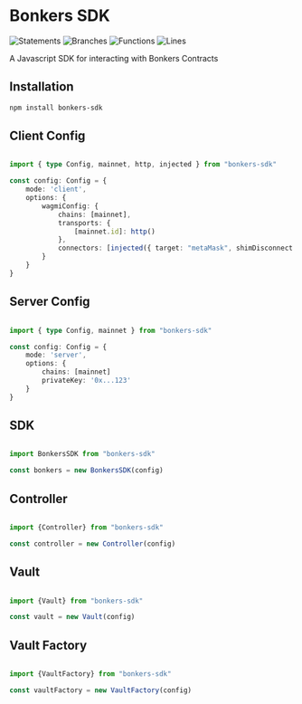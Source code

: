 # Bonkers SDK

![Statements](https://img.shields.io/badge/statements-99.17%25-brightgreen.svg?style=flat)
![Branches](https://img.shields.io/badge/branches-100%25-brightgreen.svg?style=flat)
![Functions](https://img.shields.io/badge/functions-99.37%25-brightgreen.svg?style=flat)
![Lines](https://img.shields.io/badge/lines-99.17%25-brightgreen.svg?style=flat)

A Javascript SDK for interacting with Bonkers Contracts

## Installation

```bash
npm install bonkers-sdk
```

## Client Config

```ts

import { type Config, mainnet, http, injected } from "bonkers-sdk"

const config: Config = {
    mode: 'client',
    options: {
        wagmiConfig: {
            chains: [mainnet],
            transports: {
                [mainnet.id]: http()
            },
            connectors: [injected({ target: "metaMask", shimDisconnect: true })]
        }
    }
}

```

## Server Config

```ts

import { type Config, mainnet } from "bonkers-sdk"

const config: Config = {
    mode: 'server',
    options: {
        chains: [mainnet]
        privateKey: '0x...123'
    }
}

```

## SDK

```ts

import BonkersSDK from "bonkers-sdk"

const bonkers = new BonkersSDK(config)

```

## Controller

```ts

import {Controller} from "bonkers-sdk"

const controller = new Controller(config)

```

## Vault

```ts

import {Vault} from "bonkers-sdk"

const vault = new Vault(config)

```

## Vault Factory

```ts

import {VaultFactory} from "bonkers-sdk"

const vaultFactory = new VaultFactory(config)

```
